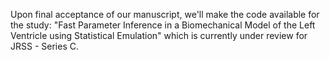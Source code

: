 Upon final acceptance of our manuscript, we'll make the code available for the study:
"Fast Parameter Inference in a Biomechanical Model of the Left Ventricle using Statistical Emulation"
which is currently under review for JRSS - Series C.
